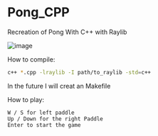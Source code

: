 # Pong_CPP
Recreation of Pong With C++ with Raylib 

![image](https://github.com/user-attachments/assets/299d96e0-d3b4-493e-b3cc-b7d396e3e562)


How to compile: 
```bash
c++ *.cpp -lraylib -I path/to_raylib -std=c++
```
In the future I will creat an Makefile


How to play:
```comentary
W / S for left paddle 
Up / Down for the right Paddle
Enter to start the game
```
